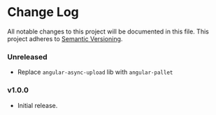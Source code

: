 # Change Log
All notable changes to this project will be documented in this file.
This project adheres to [Semantic Versioning](http://semver.org/).

### Unreleased

* Replace `angular-async-upload` lib with `angular-pallet`

### v1.0.0

* Initial release.
